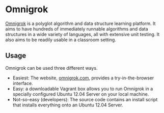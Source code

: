 Omnigrok
====
[Omnigrok](http://github.com/gmccreight/omnigrok) is a polyglot algorithm and data structure learning platform.  It aims to have hundreds of immediately runnable algorithms and data structures in a wide variety of languages, all with extensive unit testing.  It also aims to be readily usable in a classroom setting.

Usage
---

Omnigrok can be used three different ways.

* Easiest: The website, [omnigrok.com](http://omnigrok.com), provides a try-in-the-browser interface.
* Easy: a downloadable Vagrant box allows you to run Omnigrok in a specially configured Ubuntu 12.04 Server on your local machine.
* Not-so-easy (developers): The source code contains an install script that installs everything onto an Ubuntu 12.04 Server.
